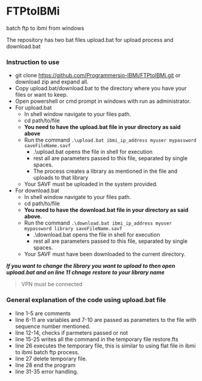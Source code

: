 # FTPtoIBMi
batch ftp to ibmi from windows 

The repository has two bat files upload.bat for upload process and download.bat

### Instruction to use 

* git clone https://github.com/Programmersio-IBMi/FTPtoIBMi.git or download zip and expand all.
* Copy upload.bat/download.bat to the directory where you have your files or want to keep. 
* Open powershell or cmd prompt in windows with run as administrator. 
* For upload.bat 
   - In shell window navigate to your files path. 
   - cd path/to/file 
   - **You need to have the upload.bat file in your directory as said above**
   - Run the command ` .\upload.bat ibmi_ip_address myuser mypassword saveFileName.savf `
     - .\upload.bat opens the file in shell for execution 
     - rest all are parameters passed to this file, separated by single spaces. 
     - The process creates a library as mentioned in the file and uploads to that library
   - Your SAVF must be uploaded in the system provided. 
* For download.bat 
   - In shell window navigate to your files path. 
   - cd path/to/file 
   - **You need to have the download.bat file in your directory as said above.** 
   - Run the command ` .\download.bat ibmi_ip_address myuser mypassword library saveFileName.savf `
     - .\download.bat opens the file in shell for execution 
     - rest all are parameters passed to this file, separated by single spaces. 
   - Your SAVF must have been downloaded to the current directory.  

***If you want to change the library you want to upload to then open upload.bat and on line 11 chnage restore to your library name***

> VPN must be connected 

### General explanation of the code using upload.bat file
* line 1-5 are comments 
* line 6-11 are variables and 7-10 are passed as parameters to the file with sequence number mentioned. 
* line 12-14, checks if parmeters passed or not 
* line 15-25 writes all the command in the temporary file restore.fts 
* line 26 executes the temporary file, this is similar to using flat file in ibmi to ibmi batch ftp process.
* line 27 delete temporary file. 
* line 28 end the program 
* line 31-35 error handling. 



